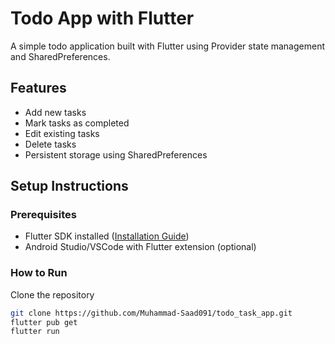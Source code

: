 # Todo App with Flutter

A simple todo application built with Flutter using Provider state management and SharedPreferences.

## Features
- Add new tasks
- Mark tasks as completed
- Edit existing tasks
- Delete tasks
- Persistent storage using SharedPreferences

## Setup Instructions

### Prerequisites
- Flutter SDK installed ([Installation Guide](https://docs.flutter.dev/get-started/install))
- Android Studio/VSCode with Flutter extension (optional)

### How to Run
   Clone the repository
   ```bash
   git clone https://github.com/Muhammad-Saad091/todo_task_app.git
   flutter pub get
   flutter run

